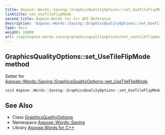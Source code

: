 ```yaml
---
title: Aspose::Words::Saving::GraphicsQualityOptions::set_UseTileFlipMode method
linktitle: set_UseTileFlipMode
second_title: Aspose.Words for C++ API Reference
description: 'Aspose::Words::Saving::GraphicsQualityOptions::set_UseTileFlipMode method. Setter for Aspose::Words::Saving::GraphicsQualityOptions::get_UseTileFlipMode in C++.'
type: docs
weight: 18000
url: /cpp/aspose.words.saving/graphicsqualityoptions/set_usetileflipmode/
---
```

## GraphicsQualityOptions::set_UseTileFlipMode method


Setter for [Aspose::Words::Saving::GraphicsQualityOptions::get_UseTileFlipMode](../get_usetileflipmode/).

```cpp
void Aspose::Words::Saving::GraphicsQualityOptions::set_UseTileFlipMode(bool value)
```

## See Also

* Class [GraphicsQualityOptions](../)
* Namespace [Aspose::Words::Saving](../../)
* Library [Aspose.Words for C++](../../../)
